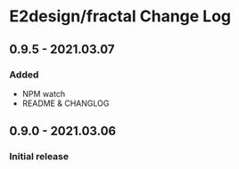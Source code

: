 # E2design/fractal Change Log

## 0.9.5 - 2021.03.07
### Added
* NPM watch
* README & CHANGLOG

## 0.9.0 - 2021.03.06
### Initial release